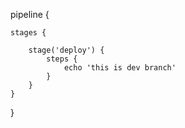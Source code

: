 pipeline {
    
    stages {
       
        stage('deploy') {
            steps {
                echo 'this is dev branch'
            }
        }
    }
}
        
